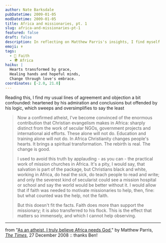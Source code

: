 ```yaml
---
author: Nate Barksdale
pubDatetime: 2009-01-05
modDatetime: 2009-01-05
title: Africa and missionaries, pt. 1
slug: africa-and-missionaries-pt-1
featured: false
draft: false
description: In reflecting on Matthew Parris's insights, I find myself both appreciative of his observations and critical of his reasoning regarding faith's impact in Africa.
emoji: ✝️
tags:
  - 🙏 Faith
  - 🌍 Africa
haiku: |
  Hearts transformed by grace,  
  Healing hands and hopeful minds,  
  Change through love's embrace.
coordinates: [-2.0, 21.0]
---
```


Reading this, I find my usual lines of agreement and objection a bit confounded: heartened by his admiration and conclusions but offended by his logic, which sweeps and oversimplifies to say the least

> Now a confirmed atheist, I've become convinced of the enormous contribution that Christian evangelism makes in Africa: sharply distinct from the work of secular NGOs, government projects and international aid efforts. These alone will not do. Education and training alone will not do. In Africa Christianity changes people's hearts. It brings a spiritual transformation. The rebirth is real. The change is good.
>
> I used to avoid this truth by applauding - as you can - the practical work of mission churches in Africa. It's a pity, I would say, that salvation is part of the package, but Christians black and white, working in Africa, do heal the sick, do teach people to read and write; and only the severest kind of secularist could see a mission hospital or school and say the world would be better without it. I would allow that if faith was needed to motivate missionaries to help, then, fine: but what counted was the help, not the faith.
>
> But this doesn't fit the facts. Faith does more than support the missionary; it is also transferred to his flock. This is the effect that matters so immensely, and which I cannot help observing.

---

from "[As an atheist, I truly believe Africa needs God](http://www.timesonline.co.uk/tol/comment/columnists/matthew_parris/article5400568.ece?print=yes&randnum=1230419042141)," by Matthew Parris, [_The Times_](http://www.timesonline.co.uk/tol/comment/columnists/matthew_parris/article5400568.ece?print=yes&randnum=1230419042141), 27 December 2008 :: thanks Ben!
